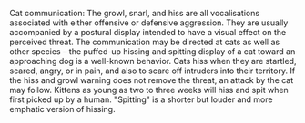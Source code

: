 Cat communication: The growl, snarl, and hiss are all vocalisations associated with either offensive or defensive aggression. They are usually accompanied by a postural display intended to have a visual effect on the perceived threat. The communication may be directed at cats as well as other species – the puffed-up hissing and spitting display of a cat toward an approaching dog is a well-known behavior. Cats hiss when they are startled, scared, angry, or in pain, and also to scare off intruders into their territory. If the hiss and growl warning does not remove the threat, an attack by the cat may follow. Kittens as young as two to three weeks will hiss and spit when first picked up by a human. "Spitting" is a shorter but louder and more emphatic version of hissing.
